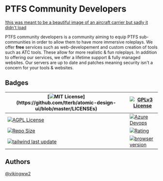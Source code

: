 
# PTFS Community Developers
[!this was meant to be a beautiful image of an aircraft carrier but sadly it didn't load](https://user-images.githubusercontent.com/63012317/179808435-17c1d673-49e3-4c78-8874-a29dd4632ff4.jpg)


PTFS community developers is a community aiming to equip PTFS sub-communities in order to allow them to have more immersive roleplays. We offer **free** services such as web-developement and custom creation of tools such as ATC tools. These allow for more realistic & fun roleplays. In addition to offering our services, we offer a lifetime support & fully managed websites. Our servers are up to date and patches meaning security isn't a concern for your tools & websites. 

## Badges
|[![MIT License](https://img.shields.io/apm/l/atomic-design-ui.svg?)](https://github.com/tterb/atomic-design-ui/blob/master/LICENSEs)|[![GPLv3 License](https://img.shields.io/badge/License-GPL%20v3-yellow.svg)](https://opensource.org/licenses/)|
|---|---|
|[![AGPL License](https://img.shields.io/badge/license-AGPL-blue.svg)](http://www.gnu.org/licenses/agpl-3.0)|[![Azure Devops](https://img.shields.io/badge/build-passing-brightgreen)](https://azure.microsoft.com/)|
|[![Repo Size](https://img.shields.io/github/languages/code-size/PTFS-M-A-R/ptfs-m-a-r.github.io?style=plastic)]()|[![Rating](https://img.shields.io/badge/rating-5%2F5-brightgreen)]()|
|[![tailwind last update](https://img.shields.io/aur/last-modified/tailwindcss)]()|[![browser version](https://img.shields.io/badge/bower-v4.2.1-blue)]()|
## Authors

 [@vikingww2](https://www.github.com/vikingww2)


